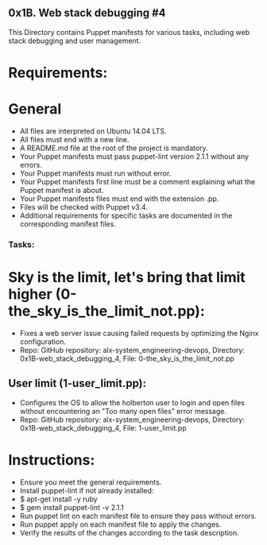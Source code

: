 ## 0x1B. Web stack debugging #4
This Directory contains Puppet manifests for various tasks, including web stack debugging and user management.

# Requirements:
# General
* All files are interpreted on Ubuntu 14.04 LTS.
* All files must end with a new line.
* A README.md file at the root of the project is mandatory.
* Your Puppet manifests must pass puppet-lint version 2.1.1 without any errors.
* Your Puppet manifests must run without error.
* Your Puppet manifests first line must be a comment explaining what the Puppet manifest is about.
* Your Puppet manifests files must end with the extension .pp.
* Files will be checked with Puppet v3.4.
* Additional requirements for specific tasks are documented in the corresponding manifest files.

### Tasks:

# Sky is the limit, let's bring that limit higher (0-the_sky_is_the_limit_not.pp):
* Fixes a web server issue causing failed requests by optimizing the Nginx configuration.
* Repo: GitHub repository: alx-system_engineering-devops, Directory: 0x1B-web_stack_debugging_4, File: 0-the_sky_is_the_limit_not.pp
## User limit (1-user_limit.pp):
* Configures the OS to allow the holberton user to login and open files without encountering an "Too many open files" error message.
* Repo: GitHub repository: alx-system_engineering-devops, Directory: 0x1B-web_stack_debugging_4, File: 1-user_limit.pp
# Instructions:
* Ensure you meet the general requirements.
* Install puppet-lint if not already installed:
* $ apt-get install -y ruby
* $ gem install puppet-lint -v 2.1.1
* Run puppet lint on each manifest file to ensure they pass without errors.
* Run puppet apply on each manifest file to apply the changes.
* Verify the results of the changes according to the task description.
